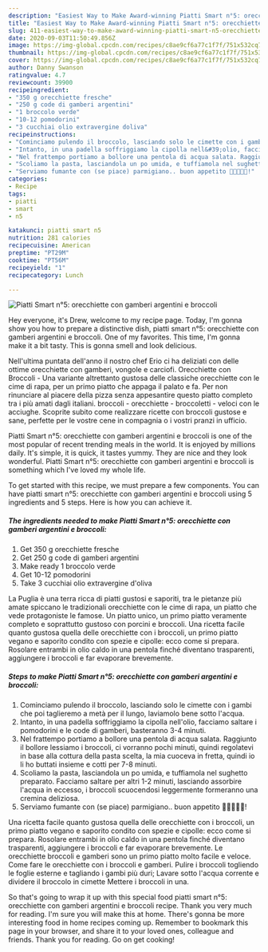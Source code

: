 ```yaml
---
description: "Easiest Way to Make Award-winning Piatti Smart n°5: orecchiette con gamberi argentini e broccoli"
title: "Easiest Way to Make Award-winning Piatti Smart n°5: orecchiette con gamberi argentini e broccoli"
slug: 411-easiest-way-to-make-award-winning-piatti-smart-n5-orecchiette-con-gamberi-argentini-e-broccoli
date: 2020-09-03T11:50:49.856Z
image: https://img-global.cpcdn.com/recipes/c8ae9cf6a77c1f7f/751x532cq70/piatti-smart-n5-orecchiette-con-gamberi-argentini-e-broccoli-recipe-main-photo.jpg
thumbnail: https://img-global.cpcdn.com/recipes/c8ae9cf6a77c1f7f/751x532cq70/piatti-smart-n5-orecchiette-con-gamberi-argentini-e-broccoli-recipe-main-photo.jpg
cover: https://img-global.cpcdn.com/recipes/c8ae9cf6a77c1f7f/751x532cq70/piatti-smart-n5-orecchiette-con-gamberi-argentini-e-broccoli-recipe-main-photo.jpg
author: Danny Swanson
ratingvalue: 4.7
reviewcount: 39900
recipeingredient:
- "350 g orecchiette fresche"
- "250 g code di gamberi argentini"
- "1 broccolo verde"
- "10-12 pomodorini"
- "3 cucchiai olio extravergine doliva"
recipeinstructions:
- "Cominciamo pulendo il broccolo, lasciando solo le cimette con i gambi che poi taglieremo a metà per il lungo, laviamolo bene sotto l&#39;acqua."
- "Intanto, in una padella soffriggiamo la cipolla nell&#39;olio, facciamo saltare i pomodorini e le code di gamberi, basteranno 3-4 minuti."
- "Nel frattempo portiamo a bollore una pentola di acqua salata. Raggiunto il bollore lessiamo i broccoli, ci vorranno pochi minuti, quindi regolatevi in base alla cottura della pasta scelta, la mia cuoceva in fretta, quindi io li ho buttati insieme e cotti per 7-8 minuti."
- "Scoliamo la pasta, lasciandola un po umida, e tuffiamola nel sughetto preparato. Facciamo saltare per altri 1-2 minuti, lasciando assorbire l&#39;acqua in eccesso, i broccoli scuocendosi leggermente formeranno una cremina deliziosa."
- "Serviamo fumante con (se piace) parmigiano.. buon appetito 🌻🌻🌻🌻🌻!"
categories:
- Recipe
tags:
- piatti
- smart
- n5

katakunci: piatti smart n5 
nutrition: 281 calories
recipecuisine: American
preptime: "PT29M"
cooktime: "PT56M"
recipeyield: "1"
recipecategory: Lunch

---
```



![Piatti Smart n°5: orecchiette con gamberi argentini e broccoli](https://img-global.cpcdn.com/recipes/c8ae9cf6a77c1f7f/751x532cq70/piatti-smart-n5-orecchiette-con-gamberi-argentini-e-broccoli-recipe-main-photo.jpg)

Hey everyone, it's Drew, welcome to my recipe page. Today, I'm gonna show you how to prepare a distinctive dish, piatti smart n°5: orecchiette con gamberi argentini e broccoli. One of my favorites. This time, I'm gonna make it a bit tasty. This is gonna smell and look delicious.

Nell&#39;ultima puntata dell&#39;anno il nostro chef Erio ci ha deliziati con delle ottime orecchiette con gamberi, vongole e carciofi. Orecchiette con Broccoli - Una variante altrettanto gustosa delle classiche orecchiette con le cime di rapa, per un primo piatto che appaga il palato e fa. Per non rinunciare al piacere della pizza senza appesantire questo piatto completo tra i più amati dagli italiani. broccoli - orecchiette - broccoletti - veloci con le acciughe. Scoprite subito come realizzare ricette con broccoli gustose e sane, perfette per le vostre cene in compagnia o i vostri pranzi in ufficio.

Piatti Smart n°5: orecchiette con gamberi argentini e broccoli is one of the most popular of recent trending meals in the world. It is enjoyed by millions daily. It's simple, it is quick, it tastes yummy. They are nice and they look wonderful. Piatti Smart n°5: orecchiette con gamberi argentini e broccoli is something which I've loved my whole life.


To get started with this recipe, we must prepare a few components. You can have piatti smart n°5: orecchiette con gamberi argentini e broccoli using 5 ingredients and 5 steps. Here is how you can achieve it.

<!--inarticleads1-->

##### The ingredients needed to make Piatti Smart n°5: orecchiette con gamberi argentini e broccoli:

1. Get 350 g orecchiette fresche
1. Get 250 g code di gamberi argentini
1. Make ready 1 broccolo verde
1. Get 10-12 pomodorini
1. Take 3 cucchiai olio extravergine d&#39;oliva


La Puglia è una terra ricca di piatti gustosi e saporiti, tra le pietanze più amate spiccano le tradizionali orecchiette con le cime di rapa, un piatto che vede protagoniste le famose. Un piatto unico, un primo piatto veramente completo e soprattutto gustoso con porcini e broccoli. Una ricetta facile quanto gustosa quella delle orecchiette con i broccoli, un primo piatto vegano e saporito condito con spezie e cipolle: ecco come si prepara. Rosolare entrambi in olio caldo in una pentola finché diventano trasparenti, aggiungere i broccoli e far evaporare brevemente. 

<!--inarticleads2-->

##### Steps to make Piatti Smart n°5: orecchiette con gamberi argentini e broccoli:

1. Cominciamo pulendo il broccolo, lasciando solo le cimette con i gambi che poi taglieremo a metà per il lungo, laviamolo bene sotto l&#39;acqua.
1. Intanto, in una padella soffriggiamo la cipolla nell&#39;olio, facciamo saltare i pomodorini e le code di gamberi, basteranno 3-4 minuti.
1. Nel frattempo portiamo a bollore una pentola di acqua salata. Raggiunto il bollore lessiamo i broccoli, ci vorranno pochi minuti, quindi regolatevi in base alla cottura della pasta scelta, la mia cuoceva in fretta, quindi io li ho buttati insieme e cotti per 7-8 minuti.
1. Scoliamo la pasta, lasciandola un po umida, e tuffiamola nel sughetto preparato. Facciamo saltare per altri 1-2 minuti, lasciando assorbire l&#39;acqua in eccesso, i broccoli scuocendosi leggermente formeranno una cremina deliziosa.
1. Serviamo fumante con (se piace) parmigiano.. buon appetito 🌻🌻🌻🌻🌻!


Una ricetta facile quanto gustosa quella delle orecchiette con i broccoli, un primo piatto vegano e saporito condito con spezie e cipolle: ecco come si prepara. Rosolare entrambi in olio caldo in una pentola finché diventano trasparenti, aggiungere i broccoli e far evaporare brevemente. Le orecchiette broccoli e gamberi sono un primo piatto molto facile e veloce. Come fare le orecchiette con i broccoli e gamberi. Pulire i broccoli togliendo le foglie esterne e tagliando i gambi più duri; Lavare sotto l&#39;acqua corrente e dividere il broccolo in cimette Mettere i broccoli in una. 

So that's going to wrap it up with this special food piatti smart n°5: orecchiette con gamberi argentini e broccoli recipe. Thank you very much for reading. I'm sure you will make this at home. There's gonna be more interesting food in home recipes coming up. Remember to bookmark this page in your browser, and share it to your loved ones, colleague and friends. Thank you for reading. Go on get cooking!
